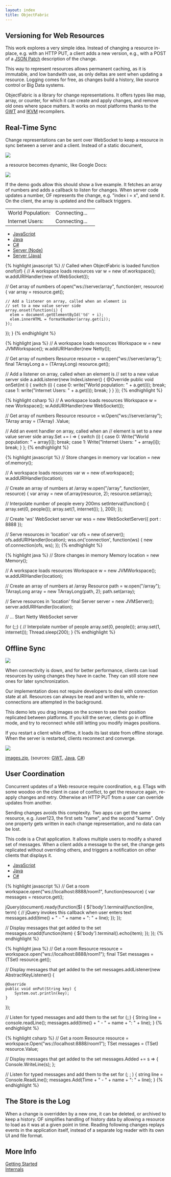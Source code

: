 ```yaml
---
layout: index
title: ObjectFabric
---
```


## Versioning for Web Resources

This work explores a very simple idea. Instead of changing a resource in-place, e.g. with an HTTP PUT, a client adds a new version, e.g., with a POST of a [JSON Patch](http://tools.ietf.org/html/draft-ietf-appsawg-json-patch-03) description of the change.

This way to represent resources allows permanent caching, as it is immutable, and low bandwith use, as only deltas are sent when updating a resource. Logging comes for free, as changes build a history, like source control or Big Data systems.

ObjectFabric is a library for change representations. It offers types like map, array, or counter, for which it can create and apply changes, and remove old ones where space matters. It works on most platforms thanks to the [GWT](https://developers.google.com/web-toolkit) and [IKVM](http://www.ikvm.net) recompilers.

## Real-Time Sync

Change representations can be sent over WebSocket to keep a resource in sync between a server and a client. Instead of a static document,

<img class="rest" src="/images/rest.png"/>

a resource becomes dynamic, like Google Docs:

<img class="real-time" src="/images/real-time.png"/>

If the demo gods allow this should show a live example. It fetches an array of numbers and adds a callback to listen for changes. When server code updates a number, OF represents the change, e.g. "index i = x", and send it. On the client, the array is updated and the callback triggers.

<table>
  <tr>
    <td class="demo">World Population:</td>
    <td class="demo" id='td0'>Connecting...</td>
    <td></td>
  </tr>
  <tr>
    <td class="demo">Internet Users:</td>
    <td class="demo" id='td1'>Connecting...</td>
    <td></td>
  </tr>
</table>

<div id="array">
<ul>
    <li><a href="#array-1">JavaScript</a></li>
    <li><a href="#array-2">Java</a></li>
    <li><a href="#array-3">C#</a></li>
    <li><a href="#array-4">Server (Node)</a></li>
    <li><a href="#array-5">Server (Java)</a></li>
</ul>

<div id="array-1">
{% highlight javascript %}
// Called when ObjectFabric is loaded
function onof(of) {
  // A workspace loads resources
  var w = new of.workspace();
  w.addURIHandler(new of.WebSocket());

  // Get array of numbers
  of.open("ws://server/array", function(err, resource) {
    var array = resource.get();

    // Add a listener on array, called when an element is
    // set to a new value server side
    array.onset(function(i) {
      elem = document.getElementById('td' + i);
      elem.innerHTML = formatNumber(array.get(i));
    });
  });
}
{% endhighlight %}
</div>

<div id="array-2">
{% highlight java %}
// A workspace loads resources
Workspace w = new JVMWorkspace();
w.addURIHandler(new Netty());

// Get array of numbers
Resource resource = w.open("ws://server/array");
final TArrayLong a = (TArrayLong) resource.get();

// Add a listener on array, called when an element is
// set to a new value server side
a.addListener(new IndexListener() {
    @Override
    public void onSet(int i) {
        switch (i) {
            case 0:
                write("World population: " + a.get(i));
                break;
            case 1:
                write("Internet Users: " + a.get(i));
                break;
        }
    }
});
{% endhighlight %}
</div>

<div id="array-3">
{% highlight csharp %}
// A workspace loads resources
Workspace w = new Workspace();
w.AddURIHandler(new WebSocket());

// Get array of numbers
Resource resource = w.Open("ws://server/array");
TArray<long> array = (TArray<long>) .Value;

// Add an event handler on array, called when an
// element is set to a new value server side
array.Set += i =>
{
    switch (i)
    {
        case 0:
            Write("World population: " + array[i]);
            break;
        case 1:
            Write("Internet Users: " + array[i]);
            break;
    }
};
{% endhighlight %}
</div>

<div id="array-4">
{% highlight javascript %}
// Store changes in memory
var location = new of.memory();

// A workspace loads resources
var w = new of.workspace();
w.addURIHandler(location);

// Create an array of numbers at /array
w.open("/array", function(err, resource) {
  var array = new of.array(resource, 2);
  resource.set(array);

  // Interpolate number of people every 200ms
  setInterval(function() {
    array.set(0, people());
    array.set(1, internet());
  }, 200);
});

// Create 'ws' WebSocket server
var wss = new WebSocketServer({
  port : 8888
});

// Serve resources in 'location'
var ofs = new of.server();
ofs.addURIHandler(location);
wss.on('connection', function(ws) {
  new of.connection(ofs, ws);
});
{% endhighlight %}
</div>

<div id="array-5">
{% highlight java %}
// Store changes in memory
Memory location = new Memory();

// A workspace loads resources
Workspace w = new JVMWorkspace();
w.addURIHandler(location);

// Create an array of numbers at /array
Resource path = w.open("/array");
TArrayLong array = new TArrayLong(path, 2);
path.set(array);

// Serve resources in 'location'
final Server server = new JVMServer();
server.addURIHandler(location);

// ... Start Netty WebSocket server

for (;;) {
    // Interpolate number of people
    array.set(0, people());
    array.set(1, internet());
    Thread.sleep(200);
}
{% endhighlight %}
</div>
</div>

## Offline Sync

<img class="offline" src='/images/offline.png'/>

When connectivity is down, and for better performance, clients can load resources by using changes they have in cache. They can still store new ones for later synchronization.

Our implementation does not require developers to deal with connection state at all. Resources can always be read and written to, while re-connections are attempted in the background.

This demo lets you drag images on the screen to see their position replicated between platforms. If you kill the server, clients go in offline mode, and try to reconnect while still letting you modify images positions.

If you restart a client while offline, it loads its last state from offline storage. When the server is restarted, clients reconnect and converge.

<img class="images" src="/images/images.png"/>

[images.zip](https://github.com/downloads/objectfabric/objectfabric/images.zip), (sources: [GWT](https://github.com/objectfabric/objectfabric/blob/master/objectfabric.examples/gwt.sample_images/src/main/java/examples/client/Main.java), [Java](https://github.com/objectfabric/objectfabric/blob/master/objectfabric.examples/java/src/main/java/sample_images/Images.java), [C#](https://github.com/objectfabric/objectfabric/blob/master/objectfabric.examples/csharp/Sample%20Images/MainWindow.xaml.cs))

## User Coordination

Concurrent updates of a Web resource require coordination, e.g. ETags with some woodoo on the client in case of conflict, to get the resource again, re-apply changes and retry. Otherwise an HTTP PUT from a user can override updates from another.

Sending changes avoids this complexity. Two apps can get the same resource, e.g. /user123, the first sets "name", and the second "karma". Only one property gets written in each change representation, and no data can be lost.

This code is a Chat application. It allows multiple users to modify a shared set of messages. When a client adds a message to the set, the change gets replicated without overriding others, and triggers a notification on other clients that displays it.

<div id="chat">
<ul>
    <li><a href="#chat-1">JavaScript</a></li>
    <li><a href="#chat-2">Java</a></li>
    <li><a href="#chat-3">C#</a></li>
</ul>

<div id="chat-1">
{% highlight javascript %}
// Get a room
workspace.open("ws://localhost:8888/room1", function(resource) {
  var messages = resource.get();

  jQuery(document).ready(function($) {
    $('body').terminal(function(line, term) {
      // jQuery invokes this callback when user enters text
      messages.add(time() + " - " + name + ": " + line);
    });
  });

  // Display messages that get added to the set
  messages.onadd(function(item) {
    $('body').terminal().echo(item);
  });
});
{% endhighlight %}
</div>

<div id="chat-2">
{% highlight java %}
// Get a room
Resource resource = workspace.open("ws://localhost:8888/room1");
final TSet<String> messages = (TSet) resource.get();

// Display messages that get added to the set
messages.addListener(new AbstractKeyListener<String>() {

    @Override
    public void onPut(String key) {
        System.out.println(key);
    }
});

// Listen for typed messages and add them to the set
for (;;) {
    String line = console.readLine();
    messages.add(time() + " - " + name + ": " + line);
}
{% endhighlight %}
</div>

<div id="chat-3">
{% highlight csharp %}
// Get a room
Resource resource = workspace.Open("ws://localhost:8888/room1");
TSet<string> messages = (TSet<string>) resource.Value;

// Display messages that get added to the set
messages.Added += s =>
{
    Console.WriteLine(s);
};

// Listen for typed messages and add them to the set
for (; ; )
{
    string line = Console.ReadLine();
    messages.Add(Time + " - " + name + ": " + line);
}
{% endhighlight %}
</div>
</div>

## The Store is the Log

When a change is overridden by a new one, it can be deleted, or archived to keep a history. OF simplifies handling of history data by allowing a resource to load as it was at a given point in time. Reading following changes replays events in the application itself, instead of a separate log reader with its own UI and file format.

## More Info

[Getting Started](https://github.com/objectfabric/objectfabric/wiki/Home#wiki-implementations)<br>
[Internals](https://github.com/objectfabric/objectfabric/wiki/Home#wiki-internals)